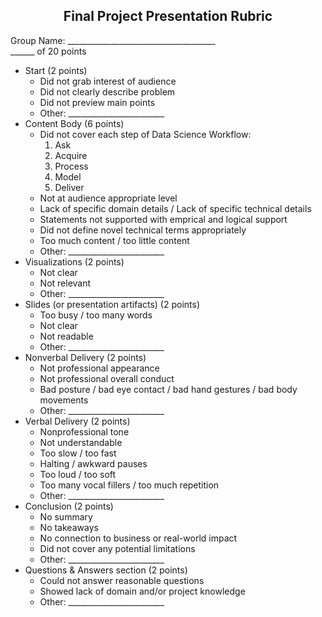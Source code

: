 <center><h2>Final Project Presentation Rubric</h2></center>

Group Name: \_\_\_\_\_\_\_\_\_\_\_\_\_\_\_\_\_\_\_\_\_\_\_\_\_\_\_\_\_\_\_\_\_\_\_\_\_   
\_\_\_\_\_\_ of 20 points

- Start (2 points)
    - Did not grab interest of audience   
    - Did not clearly describe problem
    - Did not preview main points
    - Other: \_\_\_\_\_\_\_\_\_\_\_\_\_\_\_\_\_\_\_\_\_\_\_\_
- Content Body (6 points)
    - Did not cover each step of Data Science Workflow:  
        1. Ask
        2. Acquire
        3. Process
        4. Model
        5. Deliver
    - Not at audience appropriate level 
    - Lack of specific domain details / Lack of specific technical details
    - Statements not supported with emprical and logical support
    - Did not define novel technical terms appropriately
    - Too much content / too little content
    - Other: \_\_\_\_\_\_\_\_\_\_\_\_\_\_\_\_\_\_\_\_\_\_\_\_
- Visualizations (2 points)
    - Not clear
    - Not relevant
    - Other: \_\_\_\_\_\_\_\_\_\_\_\_\_\_\_\_\_\_\_\_\_\_\_\_
- Slides (or presentation artifacts) (2 points)  
    - Too busy / too many words
    - Not clear
    - Not readable 
    - Other: \_\_\_\_\_\_\_\_\_\_\_\_\_\_\_\_\_\_\_\_\_\_\_\_
- Nonverbal Delivery (2 points)  
    - Not professional appearance
    - Not professional overall conduct
    - Bad posture / bad eye contact / bad hand gestures / bad body movements
    - Other: \_\_\_\_\_\_\_\_\_\_\_\_\_\_\_\_\_\_\_\_\_\_\_\_
- Verbal Delivery (2 points)  
    - Nonprofessional tone
    - Not understandable 
    - Too slow / too fast
    - Halting / awkward pauses
    - Too loud / too soft 
    - Too many vocal fillers / too much repetition
    - Other: \_\_\_\_\_\_\_\_\_\_\_\_\_\_\_\_\_\_\_\_\_\_\_\_
- Conclusion (2 points)
    - No summary 
    - No takeaways
    - No connection to business or real-world impact
    - Did not cover any potential limitations 
    - Other: \_\_\_\_\_\_\_\_\_\_\_\_\_\_\_\_\_\_\_\_\_\_\_\_
- Questions & Answers section (2 points)  
    - Could not answer reasonable questions
    - Showed lack of domain and/or project knowledge
    - Other: \_\_\_\_\_\_\_\_\_\_\_\_\_\_\_\_\_\_\_\_\_\_\_\_
